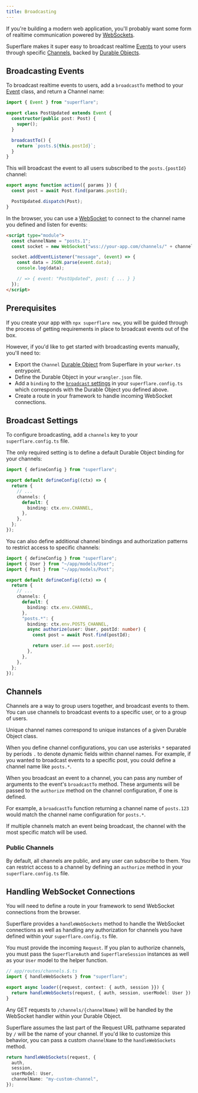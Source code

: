 ```yaml
---
title: Broadcasting
---
```


If you're building a modern web application, you'll probably want some form of realtime communication powered by [WebSockets](https://developer.mozilla.org/en-US/docs/Web/API/WebSockets_API).

Superflare makes it super easy to broadcast realtime [Events](/events) to your users through specific [Channels](#channels), backed by [Durable Objects](https://developers.cloudflare.com/workers/learning/using-durable-objects).

## Broadcasting Events

To broadcast realtime events to users, add a `broadcastTo` method to your [Event](/events) class, and return a Channel name:

```ts
import { Event } from "superflare";

export class PostUpdated extends Event {
  constructor(public post: Post) {
    super();
  }

  broadcastTo() {
    return `posts.${this.postId}`;
  }
}
```

This will broadcast the event to all users subscribed to the `posts.{postId}` channel:

```ts
export async function action({ params }) {
  const post = await Post.find(params.postId);

  PostUpdated.dispatch(Post);
}
```

In the browser, you can use a [WebSocket](https://developer.mozilla.org/en-US/docs/Web/API/WebSockets_API) to connect to the channel name you defined and listen for events:

```html
<script type="module">
  const channelName = "posts.1";
  const socket = new WebSocket("wss://your-app.com/channels/" + channelName);

  socket.addEventListener("message", (event) => {
    const data = JSON.parse(event.data);
    console.log(data);

    // => { event: "PostUpdated", post: { ... } }
  });
</script>
```

## Prerequisites

If you create your app with `npx superflare new`, you will be guided through the process of getting requirements in place to broadcast events out of the box.

However, if you'd like to get started with broadcasting events manually, you'll need to:

- Export the `Channel` [Durable Object](https://developers.cloudflare.com/workers/learning/using-durable-objects) from Superflare in your `worker.ts` entrypoint.
- Define the Durable Object in your `wrangler.json` file.
- Add a `binding` to the [`broadcast` settings](#broadcast-settings) in your `superflare.config.ts` which corresponds with the Durable Object you defined above.
- Create a route in your framework to handle incoming WebSocket connections.

## Broadcast Settings

To configure broadcasting, add a `channels` key to your `superflare.config.ts` file.

The only required setting is to define a default Durable Object binding for your channels:

```ts
import { defineConfig } from "superflare";

export default defineConfig((ctx) => {
  return {
    // ...
    channels: {
      default: {
        binding: ctx.env.CHANNEL,
      },
    },
  };
});
```

You can also define additional channel bindings and authorization patterns to restrict access to specific channels:

```ts
import { defineConfig } from "superflare";
import { User } from "~/app/models/User";
import { Post } from "~/app/models/Post";

export default defineConfig((ctx) => {
  return {
    // ...
    channels: {
      default: {
        binding: ctx.env.CHANNEL,
      },
      "posts.*": {
        binding: ctx.env.POSTS_CHANNEL,
        async authorize(user: User, postId: number) {
          const post = await Post.find(postId);

          return user.id === post.userId;
        },
      },
    },
  };
});
```

## Channels

Channels are a way to group users together, and broadcast events to them. You can use channels to broadcast events to a specific user, or to a group of users.

Unique channel names correspond to unique instances of a given Durable Object class.

When you define channel configurations, you can use asterisks `*` separated by periods `.` to denote dynamic fields within channel names. For example, if you wanted to broadcast events to a specific post, you could define a channel name like `posts.*`.

When you broadcast an event to a channel, you can pass any number of arguments to the event's `broadcastTo` method. These arguments will be passed to the `authorize` method on the channel configuration, if one is defined.

For example, a `broadcastTo` function returning a channel name of `posts.123` would match the channel name configuration for `posts.*`.

If multiple channels match an event being broadcast, the channel with the most specific match will be used.

### Public Channels

By default, all channels are public, and any user can subscribe to them. You can restrict access to a channel by defining an `authorize` method in your `superflare.config.ts` file.

## Handling WebSocket Connections

You will need to define a route in your framework to send WebSocket connections from the browser.

Superflare provides a `handleWebSockets` method to handle the WebSocket connections as well as handling any authorization for channels you have defined within your `superflare.config.ts` file.

You must provide the incoming `Request`. If you plan to authorize channels, you must pass the `SuperflareAuth` and `SuperflareSession` instances as well as your `User` model to the helper function.

```ts
// app/routes/channels.$.ts
import { handleWebSockets } from "superflare";

export async loader({request, context: { auth, session }}) {
  return handleWebSockets(request, { auth, session, userModel: User });
}
```

Any GET requests to `/channels/{channelName}` will be handled by the WebSocket handler within your Durable Object.

Superflare assumes the last part of the Request URL pathname separated by `/` will be the name of your channel. If you'd like to customize this behavior, you can pass a custom `channelName` to the `handleWebSockets` method.

```ts
return handleWebSockets(request, {
  auth,
  session,
  userModel: User,
  channelName: "my-custom-channel",
});
```
